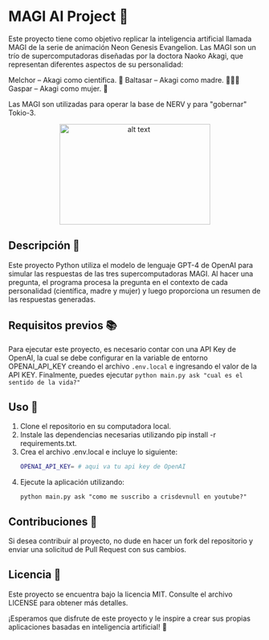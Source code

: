 # MAGI AI Project 🧠

Este proyecto tiene como objetivo replicar la inteligencia artificial llamada MAGI de la serie de animación Neon Genesis Evangelion. Las MAGI son un trío de supercomputadoras diseñadas por la doctora Naoko Akagi, que representan diferentes aspectos de su personalidad:

Melchor – Akagi como científica. 🔬
Baltasar – Akagi como madre. 👩‍👧‍👦
Gaspar – Akagi como mujer. 💃

Las MAGI son utilizadas para operar la base de NERV y para "gobernar" Tokio-3.

<p align="center">
  <img src="https://images4.alphacoders.com/135/thumb-1920-135806.jpg" alt="alt text" width="300" height="200">
</p>

## Descripción 📝

Este proyecto Python utiliza el modelo de lenguaje GPT-4 de OpenAI para simular las respuestas de las tres supercomputadoras MAGI. Al hacer una pregunta, el programa procesa la pregunta en el contexto de cada personalidad (científica, madre y mujer) y luego proporciona un resumen de las respuestas generadas.

## Requisitos previos 📚
Para ejecutar este proyecto, es necesario contar con una API Key de OpenAI, la cual se debe configurar en la variable de entorno OPENAI_API_KEY creando el archivo `.env.local` e ingresando el valor de la API KEY. Finalmente, puedes ejecutar `python main.py ask "cual es el sentido de la vida?"`

## Uso 🚀
1. Clone el repositorio en su computadora local.
2. Instale las dependencias necesarias utilizando pip install -r requirements.txt.
3. Crea el archivo .env.local e incluye lo siguiente:
   ```bash
   OPENAI_API_KEY= # aqui va tu api key de OpenAI
   ```
4. Ejecute la aplicación utilizando:
   ```
   python main.py ask "como me suscribo a crisdevnull en youtube?"
   ```

## Contribuciones 👥

Si desea contribuir al proyecto, no dude en hacer un fork del repositorio y enviar una solicitud de Pull Request con sus cambios.

## Licencia 📄

Este proyecto se encuentra bajo la licencia MIT. Consulte el archivo LICENSE para obtener más detalles.

¡Esperamos que disfrute de este proyecto y le inspire a crear sus propias aplicaciones basadas en inteligencia artificial! 🤖
